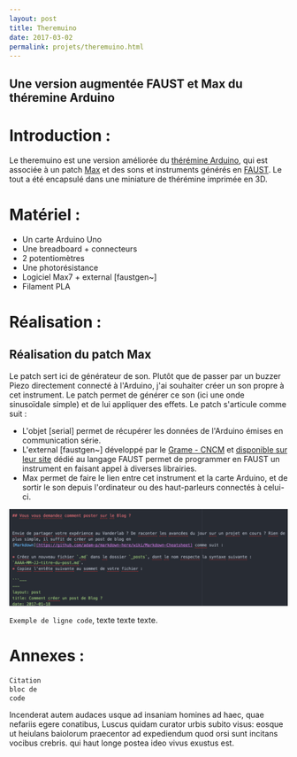 ```yaml
---
layout: post
title: Theremuino
date: 2017-03-02
permalink: projets/theremuino.html
---
```


## Une version augmentée FAUST et Max du théremine Arduino

Introduction :
=====

Le theremuino est une version améliorée du [thérémine Arduino](https://www.arduino.cc/), qui est associée à un patch [Max](https://cycling74.com) et
des sons et instruments générés en [FAUST](https://faust.grame.fr). Le tout a été encapsulé dans une miniature de thérémine imprimée en 3D.

Matériel :
=====

* Un carte Arduino Uno
* Une breadboard + connecteurs
* 2 potentiomètres
* Une photorésistance
* Logiciel Max7 + external [faustgen~]
* Filament PLA


Réalisation :
=====

## Réalisation du patch Max

Le patch sert ici de générateur de son. Plutôt que de passer par un buzzer Piezo directement connecté à l'Arduino, j'ai souhaiter créer un son propre à cet instrument. Le patch permet de générer ce son (ici une onde sinusoïdale simple) et de lui appliquer des effets. Le patch s'articule comme suit :
 - L'objet [serial] permet de récupérer les données de l'Arduino émises en communication série.
 - L'external [faustgen~] développé par le [Grame - CNCM](http://www.grame.fr/) et [disponible sur leur site](http://faust.grame.fr/download/) dédié au langage FAUST permet de programmer en FAUST un instrument en faisant appel à diverses librairies.
 - Max permet de faire le lien entre cet instrument et la carte Arduino, et de sortir le son depuis l'ordinateur ou des haut-parleurs connectés à celui-ci.




[image]: /images/ExempleMarkdown.png "Un exemple de Markdown"
![alt text][image]



`Exemple de ligne code`, texte texte texte.

Annexes :
=====

```---
Citation
bloc de
code
```

Incenderat autem audaces usque ad insaniam homines ad haec, quae nefariis egere conatibus, Luscus quidam curator urbis subito visus: eosque ut heiulans baiolorum praecentor ad expediendum quod orsi sunt incitans vocibus crebris. qui haut longe postea ideo vivus exustus est.
